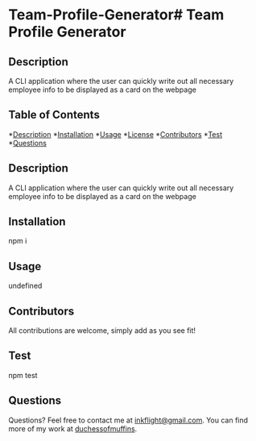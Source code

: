 # Team-Profile-Generator# Team Profile Generator

## Description

A CLI application where the user can quickly write out all necessary employee info to be displayed as a card on the webpage

## Table of Contents

*[Description](#description)
*[Installation](#installation)
*[Usage](#usage)
*[License](#license)
*[Contributors](#contributors)
*[Test](#test)
*[Questions](#questions)


## Description
A CLI application where the user can quickly write out all necessary employee info to be displayed as a card on the webpage

## Installation
npm i

## Usage
undefined

## Contributors
All contributions are welcome, simply add as you see fit!

## Test
npm test

## Questions
Questions?  Feel free to contact me at inkflight@gmail.com.
You can find more of my work at [duchessofmuffins](https://github.com/undefined/).
